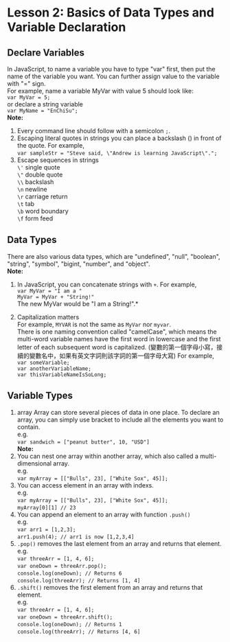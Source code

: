 # Lesson 2: Basics of Data Types and Variable Declaration

## Declare Variables
In JavaScript, to name a variable you have to type "var" first, then put the name of the variable you want. You can further assign value to the variable with "=" sign.<br/>
For example, name a variable MyVar with value 5 should look like:<br/>
`var MyVar = 5;`<br/>
or declare a string variable<br/>
`var MyName = "EnChiSu";`<br/>
**Note:** <br/>
1. Every command line should follow with a semicolon `;`.
2. Escaping literal quotes in strings you can place a backslash (\) in front of the quote. For example, <br/>
`var sampleStr = "Steve said, \"Andrew is learning JavaScript\".";`
3. Escape sequences in strings<br/>
   `\'`	single quote<br/>
   `\"`	double quote<br/>
   `\\`	backslash<br/>
   `\n`	newline<br/>
   `\r`	carriage return<br/>
   `\t`	tab<br/>
   `\b`	word boundary<br/>
   `\f`	form feed<br/>

## Data Types
There are also various data types, which are "undefined", "null", "boolean", "string", "symbol", "bigint, "number", and "object". <br/>
**Note:** <br/>
1. In JavaScript, you can concatenate strings with `+`. For example, <br/>
`var MyVar = "I am a "` <br/>
`MyVar = MyVar + "String!"` <br/>
The new MyVar would be "I am a String!".*

2. Capitalization matters <br/>
For example, `MYVAR` is not the same as `MyVar` nor `myvar`. <br/>
There is one naming convention called "camelCase", which means the multi-word variable names have the first word in lowercase and the first letter of each subsequent word is capitalized. (變數的第一個字母小寫，接續的變數名中，如果有英文字詞則該字詞的第一個字母大寫) For example, <br/>
`var someVariable;`<br/>
`var anotherVariableName;`<br/>
`var thisVariableNameIsSoLong;`<br/>

## Variable Types
1. array
Array can store several pieces of data in one place. To declare an array, you can simply use bracket to include all the elements you want to contain.  <br/>
e.g. <br/>
`var sandwich = ["peanut butter", 10, "USD"]`<br/>
**Note:**<br/>
1. You can nest one array within another array, which also called a multi-dimensional array.<br/>
   e.g.<br/>
   `var myArray = [["Bulls", 23], ["White Sox", 45]];`<br/>
2. You can access element in an array with indexs. <br/>
   e.g.<br/>
   `var myArray = [["Bulls", 23], ["White Sox", 45]];`<br/>
   `myArray[0][1] // 23`
3. You can append an element to an array with function `.push()`<br/>
   e.g.<br/>
   `var arr1 = [1,2,3];`<br/>
   `arr1.push(4); // arr1 is now [1,2,3,4]`
4. `.pop()` removes the last element from an array and returns that element.<br/>
   e.g. <br/>
   `var threeArr = [1, 4, 6];`<br/>
   `var oneDown = threeArr.pop();`<br/>
   `console.log(oneDown); // Returns 6`<br/>
   `console.log(threeArr); // Returns [1, 4]`
5. `.shift()` removes the first element from an array and returns that element.<br/>
   e.g.<br/>
   `var threeArr = [1, 4, 6];`<br/>
   `var oneDown = threeArr.shift();`<br/>
   `console.log(oneDown); // Returns 1`<br/>
   `console.log(threeArr); // Returns [4, 6]`

